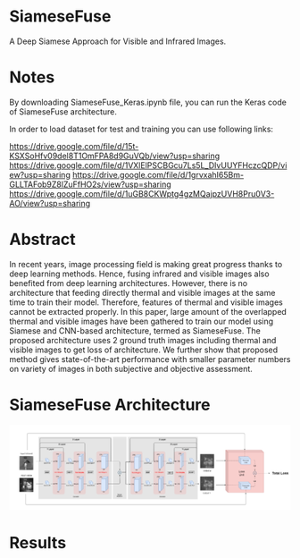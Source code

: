 # SiameseFuse
A Deep Siamese Approach for Visible and Infrared Images.
# Notes
By downloading SiameseFuse_Keras.ipynb file, you can run the Keras code of SiameseFuse architecture. 

In order to load dataset for test and training you can use following links:

https://drive.google.com/file/d/15t-KSXSoHfv09del8T1OmFPA8d9GuVQb/view?usp=sharing https://drive.google.com/file/d/1VXlElPSCBGcu7Ls5L_DIvUUYFHczcQDP/view?usp=sharing 
https://drive.google.com/file/d/1grvxahI65Bm-GLLTAFob9Z8lZuFfHO2s/view?usp=sharing https://drive.google.com/file/d/1uGB8CKWptg4gzMQajpzUVH8Pru0V3-AO/view?usp=sharing

# Abstract
In recent years, image processing field is making great progress thanks to deep learning methods. Hence, fusing infrared and visible images also benefited from deep learning architectures. However, there is no architecture that feeding directly thermal and visible images at the same time to train their model. Therefore, features of thermal and visible images cannot be extracted properly. In this paper, large amount of the overlapped thermal and visible images have been gathered to train our model using Siamese and CNN-based architecture, termed as SiameseFuse. The proposed architecture uses 2 ground truth images including thermal and visible images to get loss of architecture. We further show that proposed method gives state-of-the-art performance with smaller parameter numbers on variety of images in both subjective and objective assessment.
# SiameseFuse Architecture
![alt text](https://github.com/mertege/SiameseFuse/blob/master/figures/SiameseFuse.PNG)
# Results
